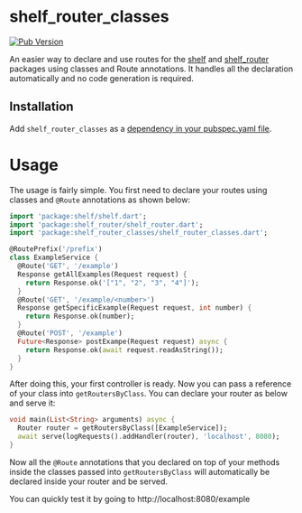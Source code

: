 # shelf_router_classes

[![Pub Version](https://img.shields.io/pub/v/shelf_router_classes?color=blueviolet)](https://pub.dev/packages/shelf_router_classes)

An easier way to declare and use routes for the [shelf](https://pub.dev/packages/shelf) and [shelf_router](https://pub.dev/packages/shelf_router) packages using classes and Route annotations. It handles all the declaration automatically and no code generation is required.

## Installation

Add `shelf_router_classes` as a [dependency in your pubspec.yaml file](https://flutter.io/platform-plugins/).

<h1>Usage</h1>

The usage is fairly simple. You first need to declare your routes using classes and `@Route` annotations as shown below:

```dart
import 'package:shelf/shelf.dart';
import 'package:shelf_router/shelf_router.dart';
import 'package:shelf_router_classes/shelf_router_classes.dart';

@RoutePrefix('/prefix')
class ExampleService {
  @Route('GET', '/example')
  Response getAllExamples(Request request) {
    return Response.ok('["1", "2", "3", "4"]');
  }
  @Route('GET', '/example/<number>')
  Response getSpecificExample(Request request, int number) {
    return Response.ok(number);
  }
  @Route('POST', '/example')
  Future<Response> postExampe(Request request) async {
    return Response.ok(await request.readAsString());
  }
}
```

After doing this, your first controller is ready. Now you can pass a reference of your class into `getRoutersByClass`. You can declare your router as below and serve it:

```dart
void main(List<String> arguments) async {
  Router router = getRoutersByClass([ExampleService]);
  await serve(logRequests().addHandler(router), 'localhost', 8080);
}
```

Now all the `@Route` annotations that you declared on top of your methods inside the classes passed into `getRoutersByClass` will automatically be declared inside your router and be served.

You can quickly test it by going to http://localhost:8080/example
